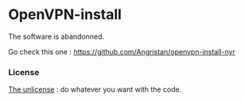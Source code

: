 # OpenVPN-install
The software is abandonned. 

Go check this one : https://github.com/Angristan/openvpn-install-nyr


### License

[The unlicense](https://github.com/Angristan/OpenVPN-install/blob/master/LICENSE)  : do whatever you want with the code.
